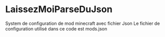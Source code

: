 # LaissezMoiParseDuJson
System de configuration de mod minecraft avec fichier Json
Le fichier de configuration utilisé dans ce code est mods.json
